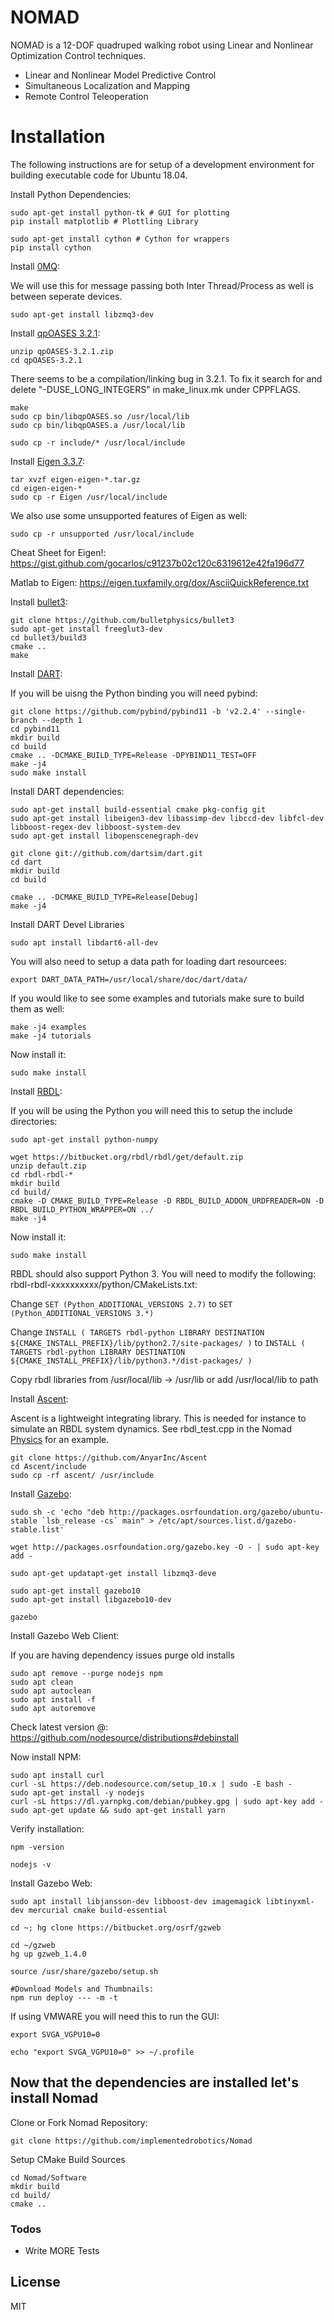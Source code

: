 # NOMAD
NOMAD is a 12-DOF quadruped walking robot using Linear and Nonlinear Optimization Control techniques.

  - Linear and Nonlinear Model Predictive Control
  - Simultaneous Localization and Mapping
  - Remote Control Teleoperation

# Installation

The following instructions are for setup of a development environment for building executable code for Ubuntu 18.04.

Install Python Dependencies:
```
sudo apt-get install python-tk # GUI for plotting
pip install matplotlib # Plottling Library

sudo apt-get install cython # Cython for wrappers
pip install cython

```
Install [0MQ](http://zeromq.org/):

We will use this for message passing both Inter Thread/Process as well is between seperate devices.

```
sudo apt-get install libzmq3-dev
```

Install [qpOASES 3.2.1](https://projects.coin-or.org/qpOASES/wiki/QpoasesDownload):
```
unzip qpOASES-3.2.1.zip
cd qpOASES-3.2.1
```
There seems to be a compilation/linking bug in 3.2.1. To fix it search for and  delete "-DUSE_LONG_INTEGERS" in make_linux.mk under CPPFLAGS.
```
make
sudo cp bin/libqpOASES.so /usr/local/lib
sudo cp bin/libqpOASES.a /usr/local/lib

sudo cp -r include/* /usr/local/include
```

Install [Eigen 3.3.7](http://eigen.tuxfamily.org/index.php?title=Main_Page):
```
tar xvzf eigen-eigen-*.tar.gz
cd eigen-eigen-*
sudo cp -r Eigen /usr/local/include
```
 We also use some unsupported features of Eigen as well:
 ```
 sudo cp -r unsupported /usr/local/include
 ```

 Cheat Sheet for Eigen!:
 https://gist.github.com/gocarlos/c91237b02c120c6319612e42fa196d77
 
 Matlab to Eigen:
 https://eigen.tuxfamily.org/dox/AsciiQuickReference.txt
 
Install [bullet3](https://github.com/bulletphysics/bullet3):
 ```
git clone https://github.com/bulletphysics/bullet3
sudo apt-get install freeglut3-dev
cd bullet3/build3
cmake ..
make 
 ```

Install [DART](http://dartsim.github.io/install_dart_on_ubuntu.html):

If you will be uisng the Python binding you will need pybind:

```
git clone https://github.com/pybind/pybind11 -b 'v2.2.4' --single-branch --depth 1
cd pybind11
mkdir build
cd build
cmake .. -DCMAKE_BUILD_TYPE=Release -DPYBIND11_TEST=OFF
make -j4
sudo make install
```

Install DART dependencies:
```
sudo apt-get install build-essential cmake pkg-config git
sudo apt-get install libeigen3-dev libassimp-dev libccd-dev libfcl-dev libboost-regex-dev libboost-system-dev
sudo apt-get install libopenscenegraph-dev
```

```
git clone git://github.com/dartsim/dart.git
cd dart
mkdir build
cd build

cmake .. -DCMAKE_BUILD_TYPE=Release[Debug]
make -j4
```

Install DART Devel Libraries
```
sudo apt install libdart6-all-dev
```

You will also need to setup a data path for loading dart resourcees:

```
export DART_DATA_PATH=/usr/local/share/doc/dart/data/
```

If you would like to see some examples and tutorials make sure to build them as well:

```
make -j4 examples
make -j4 tutorials
```

Now install it:

```
sudo make install
```

Install [RBDL](http://dartsim.github.io/install_dart_on_ubuntu.html):

If you will be using the Python you will need this to setup the include directories:

```
sudo apt-get install python-numpy
```

```
wget https://bitbucket.org/rbdl/rbdl/get/default.zip
unzip default.zip
cd rbdl-rbdl-*
mkdir build
cd build/
cmake -D CMAKE_BUILD_TYPE=Release -D RBDL_BUILD_ADDON_URDFREADER=ON -D RBDL_BUILD_PYTHON_WRAPPER=ON ../
make -j4
```

Now install it:
```
sudo make install
```

RBDL should also support Python 3.  You will need to modify the following:
rbdl-rbdl-xxxxxxxxxx/python/CMakeLists.txt:

Change `SET (Python_ADDITIONAL_VERSIONS 2.7)`
to `SET (Python_ADDITIONAL_VERSIONS 3.*)`

Change `INSTALL ( TARGETS rbdl-python LIBRARY DESTINATION ${CMAKE_INSTALL_PREFIX}/lib/python2.7/site-packages/ )`
to `INSTALL ( TARGETS rbdl-python LIBRARY DESTINATION ${CMAKE_INSTALL_PREFIX}/lib/python3.*/dist-packages/ )`

Copy rbdl libraries from /usr/local/lib -> /usr/lib or add /usr/local/lib to path

Install [Ascent](https://github.com/AnyarInc/Ascent):

Ascent is a lightweight integrating library.  This is needed for instance to simulate 
an RBDL system dynamics.  See rbdl_test.cpp in the Nomad [Physics](https://github.com/implementedrobotics/Nomad/tree/master/Software/Core/Physics/test) for an example.

```
git clone https://github.com/AnyarInc/Ascent
cd Ascent/include
sudo cp -rf ascent/ /usr/include
```

Install [Gazebo](http://gazebosim.org/):

```
sudo sh -c 'echo "deb http://packages.osrfoundation.org/gazebo/ubuntu-stable `lsb_release -cs` main" > /etc/apt/sources.list.d/gazebo-stable.list'

wget http://packages.osrfoundation.org/gazebo.key -O - | sudo apt-key add -

sudo apt-get updatapt-get install libzmq3-deve
```

```
sudo apt-get install gazebo10
sudo apt-get install libgazebo10-dev

gazebo
```

Install Gazebo Web Client:

If you are having dependency issues purge old installs
```
sudo apt remove --purge nodejs npm
sudo apt clean
sudo apt autoclean
sudo apt install -f
sudo apt autoremove
```

Check latest version @:
https://github.com/nodesource/distributions#debinstall

Now install NPM:
```
sudo apt install curl
curl -sL https://deb.nodesource.com/setup_10.x | sudo -E bash -
sudo apt-get install -y nodejs
curl -sL https://dl.yarnpkg.com/debian/pubkey.gpg | sudo apt-key add -
sudo apt-get update && sudo apt-get install yarn
```

Verify installation:
```
npm -version

nodejs -v
```

Install Gazebo Web:
```
sudo apt install libjansson-dev libboost-dev imagemagick libtinyxml-dev mercurial cmake build-essential

cd ~; hg clone https://bitbucket.org/osrf/gzweb

cd ~/gzweb
hg up gzweb_1.4.0

source /usr/share/gazebo/setup.sh

#Download Models and Thumbnails:
npm run deploy --- -m -t
```
If using VMWARE you will need this to run the GUI:
```
export SVGA_VGPU10=0

echo "export SVGA_VGPU10=0" >> ~/.profile
```


## Now that the dependencies are installed let's install Nomad
Clone or Fork Nomad Repository:
```
git clone https://github.com/implementedrobotics/Nomad
```

Setup CMake Build Sources
```
cd Nomad/Software
mkdir build
cd build/
cmake ..
```

### Todos

 - Write MORE Tests

License
----

MIT


